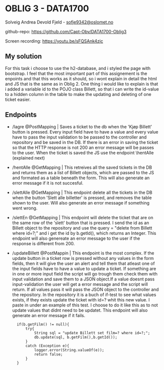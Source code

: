 # OBLIG 3 - DATA1700
Solveig Andrea Devold Fjeld - sofje9342@oslomet.no

github-repo: https://github.com/Capt-Obv/DATA1700-Oblig3

Screen recording: https://youtu.be/sFQSAnk4zjc
## My solution
For this task i choose to use the h2-database, and i styled the page with bootstrap.
I feel that the most important part of this assignement is the enpoints and that this works as it should, so i wont explain in detail the html and JS that is the same as in Oblig 2.
One thing i would like to explain is that i added a variable id to the POJO class Billett, so that i can write the id-value to a hidden column in the table to make the updating and deleting of one ticket easier.
## Endpoints

- /lagre @PostMapping | Saves a ticket to the db when the 'Kjøp Billett' button
is pressed. Every input field have to have a value and every 
value have to pass the input validation to be passed to the 
controller and repository and be saved in the DB. If there is
an error in saving the ticket so that the HTTP response is not
200 an error message will be passes to the user. When the 
ticket is saved the JS use the endpoint \hentAlle (explained next)
- /hentAlle @GetMapping | This retreives all the saved tickets
in the DB and returns them as a list of Billett objects, which
are passed to the JS and formated as a table beneath the form.
This will also generate an error message if it is not succesful.
- /slettAlle @GetMapping | This endpoint delete all the tickets 
in the DB when the button 'Slett alle billetter' is pressed, and
removes the table shown to the user. Will also generate an error
message if something went wrong.
- /slettEn @GetMapping | This endpoint will delete the ticket that
are on the same row of the 'slett' button that is pressed. I send
the id as an Billett object to the repository and use the 
query = "delete from Billett where id=?;" and i get the id by b.getId(),
which returns an Integer. This endpoint will also genereate an error
message to the user if the response is different from 200.
- /updateBillett @PostMappin | This endpoint is the most complex. 
If the update button in a ticket row is pressed without any values 
in the form fields, then it will give the user an alert and tell them 
that atleast one of the input fields have to have a value to update a
ticket. If something are in one or more input field the script will
go trough them check them with input validation and save them to a
JSON object.If a value doesnt pass input-validation the user will
get a error message and the script will return. If all values pass 
it will pass the JSON object to the controller and the repository. 
In the repository it is a buch of if-test to see what values exists,
if they exists update the ticket with id=? whit this new value.
I paste in under an example of this test. I choose to do it like 
this as to not update values that didnt need to be updatet. This
endpoint will also generate an error message if it fails.

        if(b.getFilm() != null){
            try{
                String sql = "update Billett set film=? where id=?;";
                db.update(sql, b.getFilm(),b.getId());
            }
            catch (Exception e){
                logger.error(String.valueOf(e));
                return false;
            }
        }





